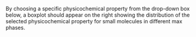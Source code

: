 By choosing a specific physicochemical property from the drop-down box below, a boxplot should appear on the right showing the distribution of the selected physicochemical property for small molecules in different max phases.
